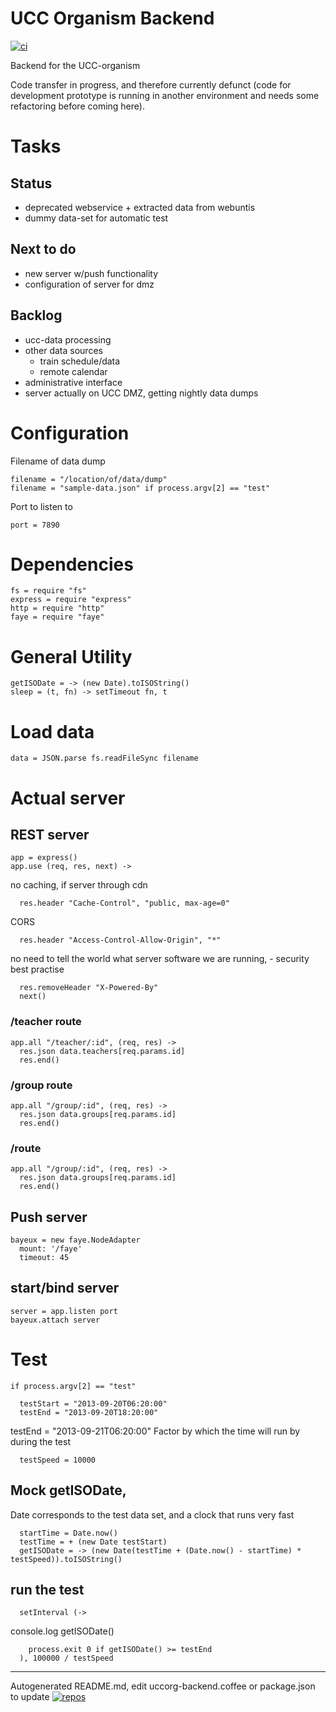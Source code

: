 # UCC Organism Backend
[![ci](https://secure.travis-ci.org/ucc-organism/uccorg-backend.png)](http://travis-ci.org/ucc-organism/uccorg-backend)

Backend for the UCC-organism

Code transfer in progress, and therefore currently defunct (code for development prototype is running in another environment and needs some refactoring before coming here).

# Tasks

## Status

- deprecated webservice + extracted data from webuntis
- dummy data-set for automatic test

## Next to do

- new server w/push functionality
- configuration of server for dmz

## Backlog

- ucc-data processing
- other data sources
  - train schedule/data
  - remote calendar
- administrative interface
- server actually on UCC DMZ, getting nightly data dumps

# Configuration

Filename of data dump

    filename = "/location/of/data/dump"
    filename = "sample-data.json" if process.argv[2] == "test"
    

Port to listen to

    port = 7890
    

# Dependencies

    
    fs = require "fs"
    express = require "express"
    http = require "http"
    faye = require "faye"
    

# General Utility

    getISODate = -> (new Date).toISOString()
    sleep = (t, fn) -> setTimeout fn, t
    
    

# Load data

    
    data = JSON.parse fs.readFileSync filename
    

# Actual server

    

## REST server

    
    app = express()
    app.use (req, res, next) ->

no caching, if server through cdn

      res.header "Cache-Control", "public, max-age=0"

CORS

      res.header "Access-Control-Allow-Origin", "*"

no need to tell the world what server software we are running, - security best practise

      res.removeHeader "X-Powered-By"
      next()
    

### /teacher route

    app.all "/teacher/:id", (req, res) ->
      res.json data.teachers[req.params.id]
      res.end()
    

### /group route

    app.all "/group/:id", (req, res) ->
      res.json data.groups[req.params.id]
      res.end()
    

### /route

    app.all "/group/:id", (req, res) ->
      res.json data.groups[req.params.id]
      res.end()
    
    

## Push server

    bayeux = new faye.NodeAdapter
      mount: '/faye'
      timeout: 45
    

## start/bind server

    server = app.listen port
    bayeux.attach server
    
    
    
    

# Test


    if process.argv[2] == "test"
    
      testStart = "2013-09-20T06:20:00"
      testEnd = "2013-09-20T18:20:00"

testEnd = "2013-09-21T06:20:00"
Factor by which the time will run by during the test

      testSpeed = 10000
    

## Mock getISODate,

Date corresponds to the test data set, and a clock that runs very fast

      startTime = Date.now()
      testTime = + (new Date testStart)
      getISODate = -> (new Date(testTime + (Date.now() - startTime) * testSpeed)).toISOString()
    

## run the test

      setInterval (->

console.log getISODate()

        process.exit 0 if getISODate() >= testEnd
      ), 100000 / testSpeed
    


----

Autogenerated README.md, edit uccorg-backend.coffee or package.json to update [![repos](https://ssl.solsort.com/_solapp_ucc-organism_uccorg-backend.png)](https://github.com/ucc-organism/uccorg-backend)
